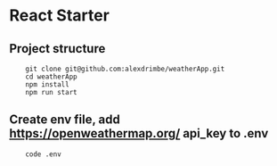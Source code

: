 # React Starter

## Project structure

```
    git clone git@github.com:alexdrimbe/weatherApp.git
    cd weatherApp
    npm install
    npm run start
```

## Create env file, add https://openweathermap.org/ api_key to .env
```
    code .env
```

